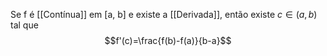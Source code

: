 Se f é [[Contínua]] em [a, b] e existe a [[Derivada]], então existe $c\in(a,b)$ tal que
$$f'(c)=\frac{f(b)-f(a)}{b-a}$$
